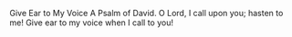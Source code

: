 Give Ear to My Voice A Psalm of David. O Lord, I call upon you; hasten to me! Give ear to my voice when I call to you!
